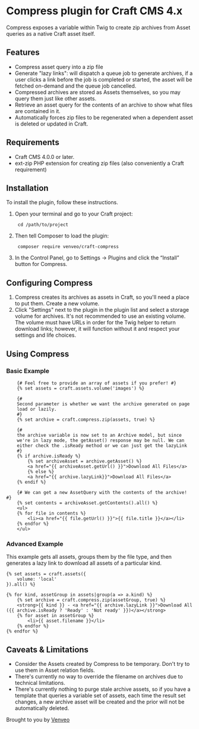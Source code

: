 # Compress plugin for Craft CMS 4.x

Compress exposes a variable within Twig to create zip archives from Asset queries as a native Craft asset itself.

## Features
- Compress asset query into a zip file
- Generate "lazy links": will dispatch a queue job to generate archives,
if a user clicks a link before the job is completed or started, the 
asset will be fetched on-demand and the queue job cancelled.
- Compressed archives are stored as Assets themselves, so you may query 
them just like other assets.
- Retrieve an asset query for the contents of an archive to show what 
files are contained in it.
- Automatically forces zip files to be regenerated when a dependent 
asset is deleted or updated in Craft.

## Requirements

- Craft CMS 4.0.0 or later.
- ext-zip PHP extension for creating zip files (also conveniently a Craft requirement)

## Installation

To install the plugin, follow these instructions.

1. Open your terminal and go to your Craft project:

        cd /path/to/project

2. Then tell Composer to load the plugin:

        composer require venveo/craft-compress

3. In the Control Panel, go to Settings → Plugins and click the “Install” button for Compress.

## Configuring Compress

1. Compress creates its archives as assets in Craft, so you'll need a 
place to put them. Create a new volume.
2. Click "Settings" next to the plugin in the plugin list and select a 
storage volume for archives. It's not recommended to use an existing
volume. The volume must have URLs in order for the Twig helper to return
download links; however, it will function without it and respect your
settings and life choices.

## Using Compress

### Basic Example
```twig
    {# Feel free to provide an array of assets if you prefer! #}
    {% set assets = craft.assets.volume('images') %}
    
    {# 
    Second parameter is whether we want the archive generated on page 
    load or lazily.
    #}
    {% set archive = craft.compress.zip(assets, true) %}
    
    {# 
    the archive variable is now set to an Archive model, but since 
    we're in lazy mode, the getAsset() response may be null. We can
    either check the .isReady method or we can just get the lazyLink
    #}
    {% if archive.isReady %}
        {% set archiveAsset = archive.getAsset() %}
        <a href="{{ archiveAsset.getUrl() }}">Download All Files</a>
        {% else %}
        <a href="{{ archive.lazyLink}}">Download All Files</a>
    {% endif %}
    
    {# We can get a new AssetQuery with the contents of the archive! #}
    {% set contents = archiveAsset.getContents().all() %}
    <ul>
    {% for file in contents %}
        <li><a href="{{ file.getUrl() }}">{{ file.title }}</a></li>
    {% endfor %}
    </ul>
```

### Advanced Example
This example gets all assets, groups them by the file type, and then
generates a lazy link to download all assets of a particular kind.

```twig
{% set assets = craft.assets({
    volume: 'local'
}).all() %}

{% for kind, assetGroup in assets|group(a => a.kind) %}
    {% set archive = craft.compress.zip(assetGroup, true) %}
    <strong>{{ kind }} - <a href="{{ archive.lazyLink }}">Download All ({{ archive.isReady ? 'Ready' : 'Not ready' }})</a></strong>
    {% for asset in assetGroup %}
        <li>{{ asset.filename }}</li>
    {% endfor %}
{% endfor %}
```

## Caveats & Limitations
- Consider the Assets created by Compress to be temporary. Don't try
to use them in Asset relation fields.
- There's currently no way to override the filename on archives due to
technical limitations.
- There's currently nothing to purge stale archive assets, so if you have a
template that queries a variable set of assets, each time the result
set changes, a new archive asset will be created and the prior will not
be automatically deleted.

Brought to you by [Venveo](https://www.venveo.com)
